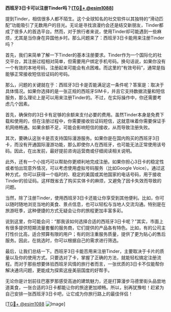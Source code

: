 **西班牙3日卡可以注册Tinder吗？[[TG💪+ @esim1088](https://t.me/s/esim1088)]**

提到Tinder，相信很多人都不陌生。这个全球知名的社交软件以其独特的“滑动匹配”功能吸引了无数用户的目光。无论是寻找浪漫约会还是结交新朋友，Tinder都成了很多人的首选平台。然而，对于旅行者来说，使用Tinder却可能遇到一些麻烦，尤其是当你身在异国他乡时。那么问题来了：西班牙3日卡能用来注册Tinder吗？

首先，我们来简单了解一下Tinder的基本注册要求。Tinder作为一个国际化的社交平台，其注册过程相对简单，但需要用户绑定手机号码。换句话说，如果你没有一个有效的本地号码，注册起来可能会有点困难。而这里的“有效号码”，通常是指能够正常接收短信验证码的号码。

那么，问题的关键就在于：西班牙3日卡是否能满足这一条件呢？答案是：取决于具体情况。如果你选择的是一张正规的西班牙SIM卡，并且它支持数据流量和短信服务，那么理论上是可以用来注册Tinder的。不过，在实际操作中，你还需要考虑几个因素。

首先，确保你的3日卡有足够的余额来支付必要的费用。虽然Tinder本身是免费下载和使用的，但在注册过程中，你需要接收验证码短信，这就意味着你需要保证手机网络畅通。如果余额不足，可能会影响短信的接收，从而导致注册失败。

其次，要确认这张卡是否支持国际漫游服务。如果你是在国内购买的西班牙3日卡，而没有开通国际漫游功能，那么即使你人在西班牙，也可能无法正常使用该号码。因此，在出发前，最好提前咨询运营商或仔细阅读相关说明。

此外，还有一个小技巧可以帮助你更顺利地完成注册。如果你担心3日卡的稳定性或者怕出现意外情况，可以考虑使用虚拟号码服务（比如Google Voice）。通过这种方式，你可以获得一个临时的、稳定的美国或其他国家的电话号码，用于接收Tinder的验证码。这样既省去了购买实体卡的麻烦，又避免了因卡失效而导致的问题。

当然，除了注册Tinder，使用西班牙3日卡还能让你享受到其他便利。比如，你可以随时随地浏览当地的美食、景点信息，也可以轻松与当地人交流沟通。特别是在旅游旺季，这种便捷的方式无疑会让你的旅程更加丰富多彩。

说到这里，你可能会问：“那我该如何选择合适的西班牙3日卡呢？”其实，市面上有很多提供短期流量套餐的服务商，它们提供的产品各有特色。比如，有的公司主打性价比高，适合预算有限的用户；有的则注重服务质量，提供了更为贴心的售后服务。因此，在挑选时，你可以根据自己的需求进行筛选。

最后，让我们总结一下。西班牙3日卡能否用来注册Tinder，主要取决于卡片的质量以及你的使用方式。只要选对了卡，掌握了正确的方法，就能轻松搞定注册流程。而对于那些想要体验西班牙风情的旅行者而言，一张优质的3日卡不仅能帮你解决通讯问题，更能成为探索这座美丽国度的好帮手。

无论你是计划前往巴塞罗那感受高迪的建筑魅力，还是打算漫步马德里街头品尝地道美食，一张合适的3日卡都能让你的旅途更加顺畅。所以，别再犹豫啦！赶紧为自己安排一张西班牙3日卡吧，让它成为你旅行路上的最佳伴侣！

[[TG💪+ @esim1088](https://t.me/s/esim1088) ![Image](https://i.postimg.cc/4NQfJmqS/Snipaste-2025-05-13-00-14-12.png)]